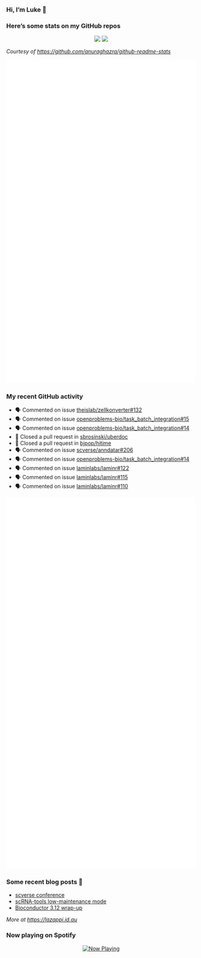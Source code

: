 
<!-- README.md is generated from README.Rmd. Please edit that file -->

### Hi, I’m Luke 👋

<!--
**lazappi/lazappi** is a ✨ _special_ ✨ repository because its `README.md` (this file) appears on your GitHub profile.
&#10;Here are some ideas to get you started:
&#10;- 🔭 I’m currently working on ...
- 🌱 I’m currently learning ...
- 👯 I’m looking to collaborate on ...
- 🤔 I’m looking for help with ...
- 💬 Ask me about ...
- 📫 How to reach me: ...
- 😄 Pronouns: ...
- ⚡ Fun fact: ...
-->

### Here’s some stats on my GitHub repos

<p align="center">
<img src="https://github-readme-stats.vercel.app/api?username=lazappi&count_private=true&show_icons=true&theme=buefy&hide_title=True">
<img src="https://github-readme-stats.vercel.app/api/top-langs/?username=lazappi&hide=html&theme=buefy&layout=compact">
</p>

*Courtesy of <https://github.com/anuraghazra/github-readme-stats>*

<p align="center" style="width:100%;">
<img src="https://github.com/lazappi/lazappi/raw/main/github-intro.svg">
</p>

### My recent GitHub activity

- 🗣 Commented on issue
  [theislab/zellkonverter#132](https://github.com/theislab/zellkonverter#132)
- 🗣 Commented on issue
  [openproblems-bio/task_batch_integration#15](https://github.com/openproblems-bio/task_batch_integration#15)
- 🗣 Commented on issue
  [openproblems-bio/task_batch_integration#14](https://github.com/openproblems-bio/task_batch_integration#14)
- 🎊 Closed a pull request in
  [sbrosinski/uberdoc](https://github.com/sbrosinski/uberdoc)
- 🎊 Closed a pull request in
  [bjpop/hitime](https://github.com/bjpop/hitime)
- 🗣 Commented on issue
  [scverse/anndatar#206](https://github.com/scverse/anndatar#206)
- 🗣 Commented on issue
  [openproblems-bio/task_batch_integration#14](https://github.com/openproblems-bio/task_batch_integration#14)
- 🗣 Commented on issue
  [laminlabs/laminr#122](https://github.com/laminlabs/laminr#122)
- 🗣 Commented on issue
  [laminlabs/laminr#115](https://github.com/laminlabs/laminr#115)
- 🗣 Commented on issue
  [laminlabs/laminr#110](https://github.com/laminlabs/laminr#110)

<p align="center" style="width:100%;">
<img src="https://github.com/lazappi/lazappi/raw/main/github-status.svg">
</p>

### Some recent blog posts 📝

- [scverse
  conference](https://lazappi.id.au/posts/2024-09-15-scverse-conference/)
- [scRNA-tools low-maintenance
  mode](https://lazappi.id.au/posts/2024-03-04-scRNAtools-low-maintenance/)
- [Bioconductor 3.12
  wrap-up](https://lazappi.id.au/posts/2020-10-30-bioconductor-3-12-wrap-up/)

*More at <https://lazappi.id.au>*

<!-- ### My latest tweet 👇 and retweet 👉 -->

### Now playing on Spotify

<p align="center">
<a href="https://now-playing-profile.lazappi.vercel.app/now-playing?open">
<img src="https://now-playing-profile.lazappi.vercel.app/now-playing" width="256" height="64" alt="Now Playing">
</a>
</p>
